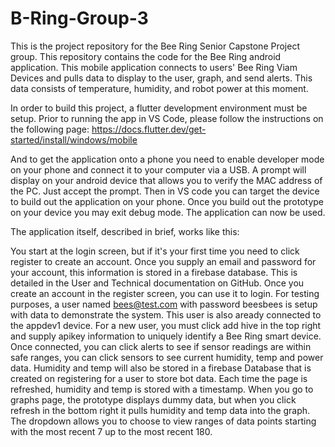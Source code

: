 # B-Ring-Group-3
This is the project repository for the Bee Ring Senior Capstone Project group. This repository contains the code for the Bee Ring android application. This mobile application connects to users' Bee Ring Viam Devices and pulls data to display to the user, graph, and send alerts. This data consists of temperature, humidity, and robot power at this moment.

In order to build this project, a flutter development environment must be setup. Prior to running the app in VS Code, please follow the instructions on the following page:
https://docs.flutter.dev/get-started/install/windows/mobile

And to get the application onto a phone you need to enable developer mode on your phone and connect it to your computer via a USB. A prompt will display on your android device that allows you to verify the MAC address of the PC. Just accept the prompt. Then in VS code you can target the device to build out the application on your phone. Once you build out the prototype on your device you may exit debug mode. The application can now be used. 

The application itself, described in brief, works like this:

You start at the login screen, but if it's your first time you need to click register to create an account. Once you supply an email and password for your account, this information is stored in a firebase database. This is detailed in the User and Technical documentation on GitHub. Once you create an account in the register screen, you can use it to login. For testing purposes, a user named bees@test.com with password beesbees is setup with data to demonstrate the system. This user is also aready connected to the appdev1 device. For a new user, you must click add hive in the top right and supply apikey information to uniquely identify a Bee Ring smart device. Once connected, you can click alerts to see if sensor readings are within safe ranges, you can click sensors to see current humidity, temp and power data. Humidity and temp will also be stored in a firebase Database that is created on registering for a user to store bot data. Each time the page is refreshed,  humidity and temp is stored with a timestamp. When you go to graphs page, the prototype displays dummy data, but when you click refresh in the bottom right it pulls humidity and temp data into the graph. The dropdown allows you to choose to view ranges of data points starting with the most recent 7 up to the most recent 180.
